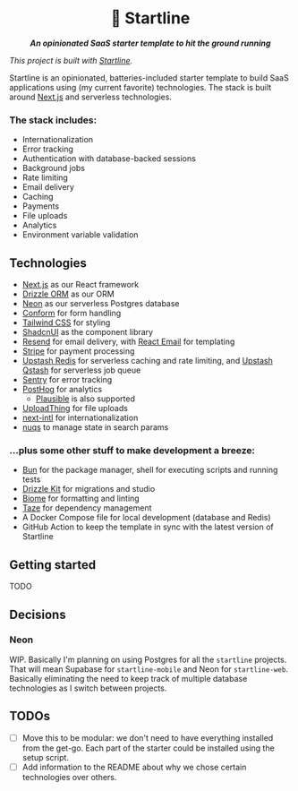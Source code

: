 <p align="center">
  <h1 align="center">🪽 Startline</h1>

  <p align="center">
    <em><strong>An opinionated SaaS starter template to hit the ground running</strong></em>
  </p>
</p>

_This project is built with [Startline](https://github.com/adelrodriguez/startline)._

Startline is an opinionated, batteries-included starter template to build SaaS applications using (my current favorite) technologies. The stack is built around [Next.js](https://nextjs.org) and serverless technologies.

### The stack includes:

- Internationalization
- Error tracking
- Authentication with database-backed sessions
- Background jobs
- Rate limiting
- Email delivery
- Caching
- Payments
- File uploads
- Analytics
- Environment variable validation

## Technologies

- [Next.js](https://nextjs.org) as our React framework
- [Drizzle ORM](https://drizzle.dev) as our ORM
- [Neon](https://neon.tech) as our serverless Postgres database
- [Conform](https://conform.guide) for form handling
- [Tailwind CSS](https://tailwindcss.com) for styling
- [ShadcnUI](https://ui.shadcn.com) as the component library
- [Resend](https://resend.com) for email delivery, with [React Email](https://react.email) for templating
- [Stripe](https://stripe.com) for payment processing
- [Upstash Redis](https://upstash.com) for serverless caching and rate limiting, and [Upstash Qstash](https://upstash.com/qstash) for serverless job queue
- [Sentry](https://sentry.io) for error tracking
- [PostHog](https://posthog.com) for analytics
  - [Plausible](https://plausible.io) is also supported
- [UploadThing](https://uploadthing.com) for file uploads
- [next-intl](https://next-intl-docs.vercel.app/) for internationalization
- [nuqs](https://github.com/47ng/nuqs) to manage state in search params

### ...plus some other stuff to make development a breeze:

- [Bun](https://bun.sh) for the package manager, shell for executing scripts and running tests
- [Drizzle Kit](https://drizzle.dev/kit) for migrations and studio
- [Biome](https://biomejs.dev) for formatting and linting
- [Taze](https://github.com/antfu/taze) for dependency management
- A Docker Compose file for local development (database and Redis)
- GitHub Action to keep the template in sync with the latest version of Startline

## Getting started

TODO

## Decisions

### Neon

WIP. Basically I'm planning on using Postgres for all the `startline` projects. That will mean Supabase for `startline-mobile` and Neon for `startline-web`. Basically eliminating the need to keep track of multiple database technologies as I switch between projects.

## TODOs

- [ ] Move this to be modular: we don't need to have everything installed from the get-go. Each part of the starter could be installed using the setup script.
- [ ] Add information to the README about why we chose certain technologies over others.
